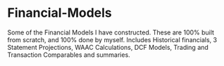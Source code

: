 # Financial-Models

Some of the Financial Models I have constructed. These are 100% built from scratch, and 100% done by myself.
Includes Historical financials, 3 Statement Projections, WAAC Calculations, DCF Models, Trading and Transaction Comparables and summaries.
